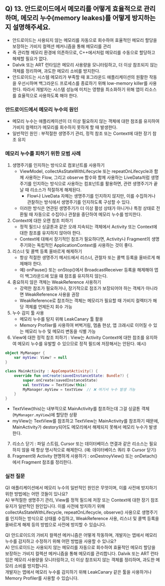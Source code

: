 ## Q) 13. 안드로이드에서 메모리를 어떻게 효율적으로 관리하며, 메모리 누수(memory leakes)를 어떻게 방지하는지 설명해주세요.
- 안드로이드는 사용되지 않는 메모리를 자동으로 회수하여 효율적인 메모리 할당을 보장하는 가비지 컬렉션 메커니즘을 통해 메모리를 관리
- 즉 관리형 메모리 환경에 의존하므로, C++에서처럼 메모리를 수동으로 할당하고 해제할 필요가 없다.
- Dalvik 또는 ART 런타임은 메모리 사용량을 모니터링하고, 더 이상 참조되지 않는 객체를 정리하며, 과도한 메모리 소비를 방지한다.
- 안드로이드는 시스템 메모리가 부족할 때 포그라운드 애플리케이션의 원활한 작동을 우선시하며 백그라운드 프로세스를 종료하기 위해 low-memory killer를 사용한다. 따라서 개발자는 시스템 성능에 미치는 영향을 최소화하기 위해 앱이 리소스를 효율적으로 사용하도록 해야 한다.

### 안드로이드에서 메모리 누수의 원인
- 메모리 누수는 애플리케이션이 더 이상 필요하지 않는 객체에 대한 참조를 유지하여 가비지 컬렉터가 메모리를 회수하지 못하게 할 때 발생한다.
- 일반적인 원인 : 부적절한 생명주기 관리, 정적 참조 또는 Context에 대한 장기 참조 유지

### 메모리 누수를 피하기 위한 모범 사례
1. 생명주기를 인지하는 방식으로 컴포넌트를 사용하기
   - ViewModel, collectAsStateWithLifecycle 또는 repeatOnLifecycle과 함께 사용하는 Flow, 그리고 observe 함수와 함께 사용하는 LiveData처럼 생명주기를 인지하는 방식으로 사용하는 컴포넌트를 활용하면, 관련 생명주기가 끝날 때 리소스가 적절하게 해제된다.
      - Flow나 LiveData 자체는 생명주기를 인지하지 않지만, 이를 수집하거나 관찰하는 방식에서 생명주기를 인지하도록 구성할 수 있다.
   - 이러한 방식은 연관된 생명주기가 더 이상 활성 상태가 아니거나 특정 상태로 전환될 때 자동으로 수집이나 관찰을 중단하여 메모리 누수를 방지한다.
2. Context에 대한 오랜 참조 피하기
   - 정적 필드나 싱글톤과 같은 오래 지속되는 객체에서 Activity 또는 Context에 대한 참조를 유지하지 않아야 한다.
   - Context에 대해서 장기적인 참조가 필요하다면, Activity나 Fragment의 생명주기와는 독립적인 ApplicationContext를 사용하는 것이 좋다.
3. 리스너 및 콜백 등록 올바르게 해제하기
   - 항상 적절한 생명주기 메서드에서 리스너, 관찰자 또는 콜백 등록을 올바르게 해제해야 한다.
   - 예) onPause() 또는 onStop()에서 BroadcastReceiver 등록을 해제해야 앱이 백그라운드에 있을 떄 참조를 유지하지 않는다.
4. 중요하지 않은 객체는 WeakReference 사용하기
   - 강력한 참조가 필요하거나, 장기적으로 참조가 보장되어야 하는 객체가 아니라면 WeakReference 사용을 권장
   - WeakReference로 참조하는 객체는 메모리가 필요할 때 가비지 컬렉터가 해당 객체를 언제든지 회수 가능
5. 누수 감지 툴 사용
   - 메모리 누수를 탐지 위해 LeakCanary 툴 활용
   - Memory Profiler를 사용하여 버벅거림, 멈춤 현상, 앱 크래시로 이어질 수 있는 메모리 누수 및 메모리 변동을 식별 가능
6. View에 대한 정적 참조 피하기 : View는 Activity Context에 대한 참조를 유지하여 메모리 누수를 유발할 수 있으므로 정적 필드에 저장해서는 안된다.
  예시)
  ```kotlin
  object MyManager {
      var myView: View? = null
  }

  class MainActivity : AppCompatActivity() {
      override fun onCreate(savedInstanceState: Bundle?) {
          super.onCreate(savedInstanceState)
          val textView = TextView(this)
          MyManager.myView = textView  // ❌ 여기서 누수 발생 가능
      }
  }
  ```
   - TextView(this)는 내부적으로 MainActivity를 참조하는데 그걸 싱글톤 객체(`MyManager.myView`)에 할당한 상황
   - myView는 TextView를 참조하고 TextView는 MainActivity를 참조하기 때문에, MainActivity가 destory되어도 메모리에서 해제되지 못해서 메모리 누수가 발생한다.
7. 리소스 닫기 : 파일 스트림, Cursor 또는 데이터베이스 연결과 같은 리소스는 필요하지 않을 때 항상 명시적으로 해제한다. (예: 데이터베이스 쿼리 후 Cursor 닫기)
8. Fragment와 Activity 현명하게 사용하기 : onDestroyView() 또는 onDetach()에서 Fragment 참조를 정리한다.

### 실전 질문
Q) 애플리케이션에서 메모리 누수의 일반적인 원인은 무엇이며, 이를 사전에 방지하기 위한 방법에는 어떤 것들이 있나요?<br>
A) 부적절한 생명주기 관리, View를 정적 필드에 저장 또는 Context에 대한 장기 참조 유지가 일반적인 원인입니다. 이를 사전에 방지하기 위해 collectAsStateWithLifecycle, repeatOnLifecycle, observe() 사용으로 생명주기를 인지하는 방식으로 상태를 수집하고, WeakReference 사용, 리스너 및 콜백 등록을 올바르게 해제 등의 방법으로 사전에 방지할 수 있습니다.

Q) 안드로이드의 가비지 컬렉션 메커니즘은 어떻게 작동하며, 개발자는 앱에서 메모리 누수를 감지하고 수정하기 위해 어떤 방법을 사용할 수 있나요?<br>
A) 안드로이드는 사용되지 않는 메모리를 자동으로 회수하여 효율적인 메모리 할당을 보장하는 가비지 컬렉션 메커니즘을 통해 메모리를 관리합니다. Dalvik 또는 ART 런타임은 메모리 사용량을 모니터링하고, 더 이상 참조되지 않는 객체를 정리하며, 과도한 메모리 소비를 방지합니다.<br>
개발자는 앱에서 메모리 누수를 감지하기 위해 LeakCanary 같은 툴을 사용하거나 Memory Profiler를 사용할 수 있습니다.
